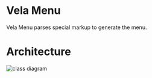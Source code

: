 Vela Menu
=========

Vela Menu parses special markup to generate the menu.

Architecture
=============

![class diagram](../../docs/diagrams/velaveil_component.svg)
